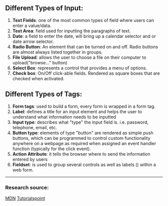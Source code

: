 ## Different Types of Input:
1. **Text Fields**: one of the most common types of field where users can enter a value/data.
2. **Text Area**: field used for inputting the paragraphs of text.
3. **Date**: a field to enter the date, will bring up a calendar selector and or date arrow selector.
4. **Radio Button**: An element that can be turned on and off. Radio buttons are almost always listed together in groups.
5. **File Upload**: allows the user to choose a file on their computer to upload("browse…" button)
6. **Select Box**: represents a control that provides a menu of options.
7. **Check box**: On/Off click-able fields. Rendered as square boxes that are checked when activated.

## Different Types of Tags:
1. **Form tags**: used to build a form, every form is wrapped in a form tag.
2. **Label**: defines a title for an input element and helps the user to understand what information needs to be inputted
3. **Input type**: describes what "type" the input field is. i.e. password, telephone, email, etc.
4. **Button type**: elements of type "button"  are rendered as simple push buttons, which can be programmed to control custom functionality anywhere on a webpage as required when assigned an event handler function (typically for the click event).
5. **Action Attribute**: it tells the browser where to send the information entered by users
6. **Fieldset**: is used to group several controls as well as labels (<label>) within a web form.

----
### Research source:
[MDN](https://developer.mozilla.org/en-US/)
[Tutorialspoint](https://www.tutorialspoint.com/html/html_forms.htm)
